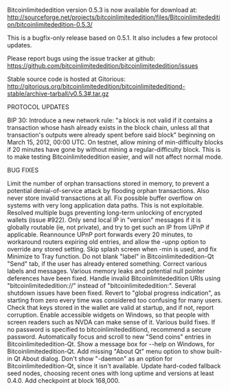 Bitcoinlimitededition version 0.5.3 is now available for download at:
http://sourceforge.net/projects/bitcoinlimitededition/files/Bitcoinlimitededition/bitcoinlimitededition-0.5.3/

This is a bugfix-only release based on 0.5.1.
It also includes a few protocol updates.

Please report bugs using the issue tracker at github:
https://github.com/bitcoinlimitededition/bitcoinlimitededition/issues

Stable source code is hosted at Gitorious:
http://gitorious.org/bitcoinlimitededition/bitcoinlimitededitiond-stable/archive-tarball/v0.5.3#.tar.gz

PROTOCOL UPDATES

BIP 30: Introduce a new network rule: "a block is not valid if it contains a transaction whose hash already exists in the block chain, unless all that transaction's outputs were already spent before said block" beginning on March 15, 2012, 00:00 UTC.
On testnet, allow mining of min-difficulty blocks if 20 minutes have gone by without mining a regular-difficulty block. This is to make testing Bitcoinlimitededition easier, and will not affect normal mode.

BUG FIXES

Limit the number of orphan transactions stored in memory, to prevent a potential denial-of-service attack by flooding orphan transactions. Also never store invalid transactions at all.
Fix possible buffer overflow on systems with very long application data paths. This is not exploitable.
Resolved multiple bugs preventing long-term unlocking of encrypted wallets
(issue #922).
Only send local IP in "version" messages if it is globally routable (ie, not private), and try to get such an IP from UPnP if applicable.
Reannounce UPnP port forwards every 20 minutes, to workaround routers expiring old entries, and allow the -upnp option to override any stored setting.
Skip splash screen when -min is used, and fix Minimize to Tray function.
Do not blank "label" in Bitcoinlimitededition-Qt "Send" tab, if the user has already entered something.
Correct various labels and messages.
Various memory leaks and potential null pointer deferences have been fixed.
Handle invalid Bitcoinlimitededition URIs using "bitcoinlimitededition://" instead of "bitcoinlimitededition:".
Several shutdown issues have been fixed.
Revert to "global progress indication", as starting from zero every time was considered too confusing for many users.
Check that keys stored in the wallet are valid at startup, and if not, report corruption.
Enable accessible widgets on Windows, so that people with screen readers such as NVDA can make sense of it.
Various build fixes.
If no password is specified to bitcoinlimitededitiond, recommend a secure password.
Automatically focus and scroll to new "Send coins" entries in Bitcoinlimitededition-Qt.
Show a message box for --help on Windows, for Bitcoinlimitededition-Qt.
Add missing "About Qt" menu option to show built-in Qt About dialog.
Don't show "-daemon" as an option for Bitcoinlimitededition-Qt, since it isn't available.
Update hard-coded fallback seed nodes, choosing recent ones with long uptime and versions at least 0.4.0.
Add checkpoint at block 168,000.
